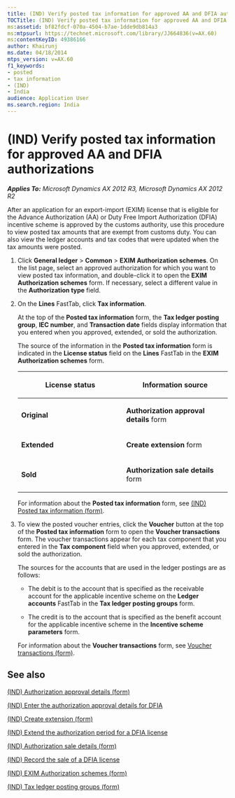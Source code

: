 ```yaml
---
title: (IND) Verify posted tax information for approved AA and DFIA authorizations
TOCTitle: (IND) Verify posted tax information for approved AA and DFIA authorizations
ms:assetid: bf82fdcf-070a-4504-b7ae-1dde9db814a3
ms:mtpsurl: https://technet.microsoft.com/library/JJ664836(v=AX.60)
ms:contentKeyID: 49386166
author: Khairunj
ms.date: 04/18/2014
mtps_version: v=AX.60
f1_keywords:
- posted
- tax information
- (IND)
- India
audience: Application User
ms.search.region: India
---
```


# (IND) Verify posted tax information for approved AA and DFIA authorizations 


_**Applies To:** Microsoft Dynamics AX 2012 R3, Microsoft Dynamics AX 2012 R2_

After an application for an export-import (EXIM) license that is eligible for the Advance Authorization (AA) or Duty Free Import Authorization (DFIA) incentive scheme is approved by the customs authority, use this procedure to view posted tax amounts that are exempt from customs duty. You can also view the ledger accounts and tax codes that were updated when the tax amounts were posted.

1.  Click **General ledger** \> **Common** \> **EXIM Authorization schemes**. On the list page, select an approved authorization for which you want to view posted tax information, and double-click it to open the **EXIM Authorization schemes** form. If necessary, select a different value in the **Authorization type** field.

2.  On the **Lines** FastTab, click **Tax information**.
    
    At the top of the **Posted tax information** form, the **Tax ledger posting group**, **IEC number**, and **Transaction date** fields display information that you entered when you approved, extended, or sold the authorization.
    
    The source of the information in the **Posted tax information** form is indicated in the **License status** field on the **Lines** FastTab in the **EXIM Authorization schemes** form.
    
    <table>
    <colgroup>
    <col style="width: 50%" />
    <col style="width: 50%" />
    </colgroup>
    <thead>
    <tr class="header">
    <th><p>License status</p></th>
    <th><p>Information source</p></th>
    </tr>
    </thead>
    <tbody>
    <tr class="odd">
    <td><p><strong>Original</strong></p></td>
    <td><p><strong>Authorization approval details</strong> form</p></td>
    </tr>
    <tr class="even">
    <td><p><strong>Extended</strong></p></td>
    <td><p><strong>Create extension</strong> form</p></td>
    </tr>
    <tr class="odd">
    <td><p><strong>Sold</strong></p></td>
    <td><p><strong>Authorization sale details</strong> form</p></td>
    </tr>
    </tbody>
    </table>
    
    For information about the **Posted tax information** form, see [(IND) Posted tax information (form)](https://technet.microsoft.com/library/jj664909\(v=ax.60\)).

3.  To view the posted voucher entries, click the **Voucher** button at the top of the **Posted tax information** form to open the **Voucher transactions** form. The voucher transactions appear for each tax component that you entered in the **Tax component** field when you approved, extended, or sold the authorization.
    
    The sources for the accounts that are used in the ledger postings are as follows:
    
      - The debit is to the account that is specified as the receivable account for the applicable incentive scheme on the **Ledger accounts** FastTab in the **Tax ledger posting groups** form.
    
      - The credit is to the account that is specified as the benefit account for the applicable incentive scheme in the **Incentive scheme parameters** form.
    
    For information about the **Voucher transactions** form, see [Voucher transactions (form)](https://technet.microsoft.com/library/aa583215\(v=ax.60\)).

## See also

[(IND) Authorization approval details (form)](https://technet.microsoft.com/library/jj677814\(v=ax.60\))

[(IND) Enter the authorization approval details for DFIA](ind-enter-the-authorization-approval-details-for-dfia.md)

[(IND) Create extension (form)](https://technet.microsoft.com/library/jj664454\(v=ax.60\))

[(IND) Extend the authorization period for a DFIA license](ind-extend-the-authorization-period-for-a-dfia-license.md)

[(IND) Authorization sale details (form)](https://technet.microsoft.com/library/jj677924\(v=ax.60\))

[(IND) Record the sale of a DFIA license](ind-record-the-sale-of-a-dfia-license.md)

[(IND) EXIM Authorization schemes (form)](https://technet.microsoft.com/library/jj664625\(v=ax.60\))

[(IND) Tax ledger posting groups (form)](https://technet.microsoft.com/library/jj664546\(v=ax.60\))

  


